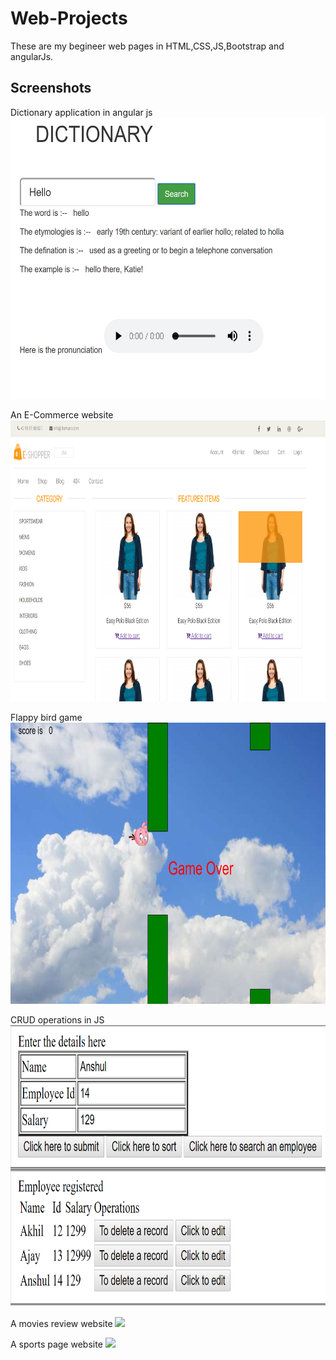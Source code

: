 # Web-Projects
These are my begineer web pages in HTML,CSS,JS,Bootstrap and angularJs.

## Screenshots

Dictionary application in angular js
<img src="https://github.com/AkhilDixit1998/Web-Projects/blob/master/web%20images/dictionary.PNG" height="450">

An E-Commerce website
<img src="https://github.com/AkhilDixit1998/Web-Projects/blob/master/web%20images/ecommerce.PNG" height="450">

Flappy bird game
<img src="https://github.com/AkhilDixit1998/Web-Projects/blob/master/web%20images/flappybird.PNG" height="450">

CRUD operations in JS
<img src="https://github.com/AkhilDixit1998/Web-Projects/blob/master/web%20images/jsentry.PNG" height="450">

A movies review website
<img src="https://github.com/AkhilDixit1998/Web-Projects/blob/master/web%20images/movies.PNG" height="450">

A sports page website
<img src="https://github.com/AkhilDixit1998/Web-Projects/blob/master/web%20images/sports.PNG" height="450">



